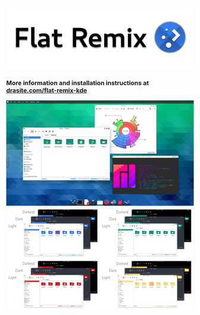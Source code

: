 ![Flat Remix KDE theme](https://github.com/daniruiz/flat-remix-kde/raw/master/assets/logo.png)
===============================

### More information and installation instructions at [drasite.com/flat-remix-kde](https://drasite.com/flat-remix-kde)

![theme preview](https://github.com/daniruiz/flat-remix-kde/raw/master/assets/preview.png)
![theme preview](https://github.com/daniruiz/flat-remix-kde/raw/master/assets/window-preview.png)
